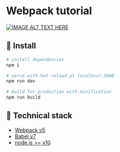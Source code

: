 # Webpack tutorial

[![IMAGE ALT TEXT HERE](https://img.youtube.com/vi/2ZmXcZHUTNI/0.jpg)](https://youtu.be/2ZmXcZHUTNI)


## :hammer: Install

```bash
# install dependencies
npm i

# serve with hot reload at localhost:3000
npm run dev

# build for production with minification
npm run build
```

## :clap: Technical stack

- [Webpack v5](https://webpack.js.org/)
- [Babel v7](https://babeljs.io/)
- [node.js >= v10](https://nodejs.org/en/)

